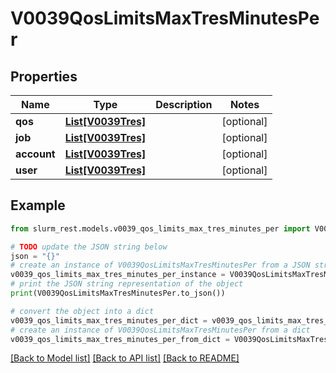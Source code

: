 # V0039QosLimitsMaxTresMinutesPer


## Properties

Name | Type | Description | Notes
------------ | ------------- | ------------- | -------------
**qos** | [**List[V0039Tres]**](V0039Tres.md) |  | [optional] 
**job** | [**List[V0039Tres]**](V0039Tres.md) |  | [optional] 
**account** | [**List[V0039Tres]**](V0039Tres.md) |  | [optional] 
**user** | [**List[V0039Tres]**](V0039Tres.md) |  | [optional] 

## Example

```python
from slurm_rest.models.v0039_qos_limits_max_tres_minutes_per import V0039QosLimitsMaxTresMinutesPer

# TODO update the JSON string below
json = "{}"
# create an instance of V0039QosLimitsMaxTresMinutesPer from a JSON string
v0039_qos_limits_max_tres_minutes_per_instance = V0039QosLimitsMaxTresMinutesPer.from_json(json)
# print the JSON string representation of the object
print(V0039QosLimitsMaxTresMinutesPer.to_json())

# convert the object into a dict
v0039_qos_limits_max_tres_minutes_per_dict = v0039_qos_limits_max_tres_minutes_per_instance.to_dict()
# create an instance of V0039QosLimitsMaxTresMinutesPer from a dict
v0039_qos_limits_max_tres_minutes_per_from_dict = V0039QosLimitsMaxTresMinutesPer.from_dict(v0039_qos_limits_max_tres_minutes_per_dict)
```
[[Back to Model list]](../README.md#documentation-for-models) [[Back to API list]](../README.md#documentation-for-api-endpoints) [[Back to README]](../README.md)


